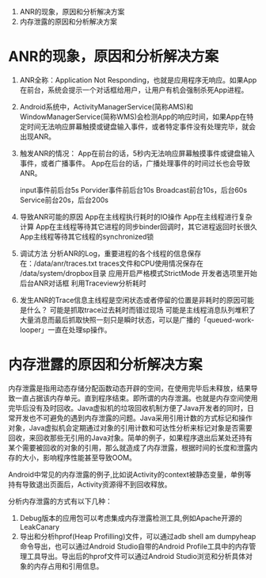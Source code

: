1. ANR的现象，原因和分析解决方案
2. 内存泄露的原因和分析解决方案

# ANR的现象，原因和分析解决方案

1. ANR全称：Application Not Responding，也就是应用程序无响应。如果App在前台，系统会提示一个对话框给用户，让用户有机会强制杀死App进程。
2. Android系统中，ActivityManagerService(简称AMS)和WindowManagerService(简称WMS)会检测App的响应时间，如果App在特定时间无法响应屏幕触摸或键盘输入事件，或者特定事件没有处理完毕，就会出现ANR。
3. 触发ANR的情况：
	App在前台的话，5秒内无法响应屏幕触摸事件或键盘输入事件，或者广播事件。
	App在后台的话，广播处理事件的时间过长也会导致ANR。

	input事件前后台5s
	Porvider事件前后台10s
	Broadcast前台10s，后台60s
	Service前台20s，后台200s
4. 导致ANR可能的原因
	App在主线程执行耗时的IO操作
	App在主线程进行复杂计算
	App在主线程等待其它进程的同步binder回调时，其它进程返回时长很久
	App主线程等待其它线程的synchronized锁
5. 调试方法
	分析ANR的Log，重要进程的各个线程的信息保存在：/data/anr/traces.txt
	traces文件和CPU使用情况保存在 /data/system/dropbox目录
	应用开启严格模式StrictMode
	开发者选项里开始后台ANR对话框
	利用Traceview分析耗时
6. 发生ANR的Trace信息主线程是空闲状态或者停留的位置是非耗时的原因可能是什么？	可能是抓取trace过去耗时而错过现场
	可能是主线程消息队列堆积了大量消息而最后抓取快照一刻只是瞬时状态，可以是广播的「queued-work-looper」一直在处理sp操作。	

# 内存泄露的原因和分析解决方案

内存泄露是指用动态存储分配函数动态开辟的空间，在使用完毕后未释放，结果导致一直占据该内存单元。直到程序结束。即所谓的内存泄漏。也就是内存空间使用完毕后没有及时回收。Java虚拟机的垃圾回收机制方便了Java开发者的同时，日常开发也不可避免的遇到内存泄露的问题。Java采用引用计数的方式标记和操作对象，Java虚拟机会定期通过对象的引用计数和可达性分析来标记对象是否需要回收，来回收那些无引用的Java对象。简单的例子，如果程序退出后某处还持有某个需要被回收的对象的引用，那么就造成了内存泄露，根据时间的长度和泄露内存的大小，影响程序性能甚至导致OOM。

Android中常见的内存泄露的例子,比如说Activity的context被静态变量，单例等持有导致退出页面后，Activity资源得不到回收释放。

分析内存泄露的方式有以下几种：
1. Debug版本的应用包可以考虑集成内存泄露检测工具,例如Apache开源的LeakCanary
2. 导出和分析hprof(Heap Profilling)文件，可以通过adb shell am dumpyheap命令导出，也可以通过Android Studio自带的Android Profile工具中的内存管理工具导出。导出后的hprof文件可以通过Android Studio浏览和分析具体对象的内存占用和引用信息。